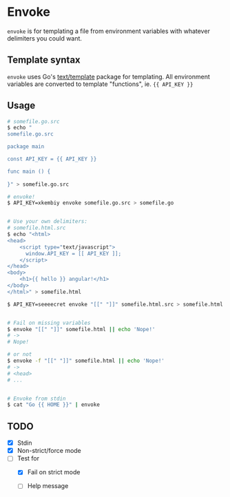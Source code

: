 # Envoke

`envoke` is for templating a file from environment variables with whatever delimiters you could want.

## Template syntax

`envoke` uses Go's [text/template](http://golang.org/pkg/text/template/) package for templating.
All environment variables are converted to template "functions", ie. `{{ API_KEY }}`

## Usage

```bash
# somefile.go.src
$ echo "
somefile.go.src

package main

const API_KEY = {{ API_KEY }}

func main () {
	
}" > somefile.go.src

# envoke!
$ API_KEY=xkembiy envoke somefile.go.src > somefile.go


# Use your own delimiters:
# somefile.html.src
$ echo "<html>
<head>
	<script type="text/javascript">
	  window.API_KEY = [[ API_KEY ]];
	</script>
</head>
<body>
	<h1>{{ hello }} angular!</h1>
</body>
</html>" > somefile.html

$ API_KEY=seeeecret envoke "[[" "]]" somefile.html.src > somefile.html


# Fail on missing variables
$ envoke "[[" "]]" somefile.html || echo 'Nope!'
# ->
# Nope!

# or not
$ envoke -f "[[" "]]" somefile.html || echo 'Nope!'
# ->
# <head>
# ...


# Envoke from stdin
$ cat "Go {{ HOME }}" | envoke
```

## TODO

- [x] Stdin
- [x] Non-strict/force mode
- [ ] Test for
  - [x] Fail on strict mode
  - [ ] Help message

